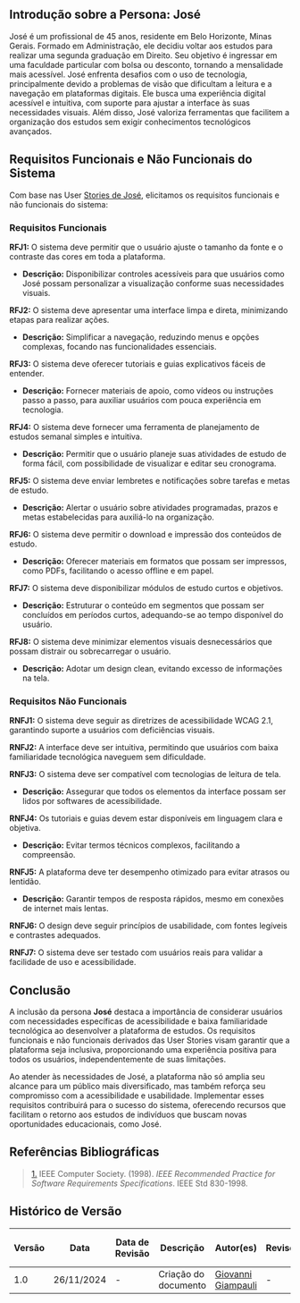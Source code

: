 ## **Introdução sobre a Persona: José**

José é um profissional de 45 anos, residente em Belo Horizonte, Minas Gerais. Formado em Administração, ele decidiu voltar aos estudos para realizar uma segunda graduação em Direito. Seu objetivo é ingressar em uma faculdade particular com bolsa ou desconto, tornando a mensalidade mais acessível. José enfrenta desafios com o uso de tecnologia, principalmente devido a problemas de visão que dificultam a leitura e a navegação em plataformas digitais. Ele busca uma experiência digital acessível e intuitiva, com suporte para ajustar a interface às suas necessidades visuais. Além disso, José valoriza ferramentas que facilitem a organização dos estudos sem exigir conhecimentos tecnológicos avançados.


## **Requisitos Funcionais e Não Funcionais do Sistema**

Com base nas User [Stories de José](https://unbarqdsw2024-2.github.io/2024.2_G3_Aprender_Entrega_01/#/Artefatos/user_story_jose), elicitamos os requisitos funcionais e não funcionais do sistema:

### **Requisitos Funcionais**

**RFJ1:** O sistema deve permitir que o usuário ajuste o tamanho da fonte e o contraste das cores em toda a plataforma.

- **Descrição:** Disponibilizar controles acessíveis para que usuários como José possam personalizar a visualização conforme suas necessidades visuais.

**RFJ2:** O sistema deve apresentar uma interface limpa e direta, minimizando etapas para realizar ações.

- **Descrição:** Simplificar a navegação, reduzindo menus e opções complexas, focando nas funcionalidades essenciais.

**RFJ3:** O sistema deve oferecer tutoriais e guias explicativos fáceis de entender.

- **Descrição:** Fornecer materiais de apoio, como vídeos ou instruções passo a passo, para auxiliar usuários com pouca experiência em tecnologia.

**RFJ4:** O sistema deve fornecer uma ferramenta de planejamento de estudos semanal simples e intuitiva.

- **Descrição:** Permitir que o usuário planeje suas atividades de estudo de forma fácil, com possibilidade de visualizar e editar seu cronograma.

**RFJ5:** O sistema deve enviar lembretes e notificações sobre tarefas e metas de estudo.

- **Descrição:** Alertar o usuário sobre atividades programadas, prazos e metas estabelecidas para auxiliá-lo na organização.

**RFJ6:** O sistema deve permitir o download e impressão dos conteúdos de estudo.

- **Descrição:** Oferecer materiais em formatos que possam ser impressos, como PDFs, facilitando o acesso offline e em papel.

**RFJ7:** O sistema deve disponibilizar módulos de estudo curtos e objetivos.

- **Descrição:** Estruturar o conteúdo em segmentos que possam ser concluídos em períodos curtos, adequando-se ao tempo disponível do usuário.

**RFJ8:** O sistema deve minimizar elementos visuais desnecessários que possam distrair ou sobrecarregar o usuário.

- **Descrição:** Adotar um design clean, evitando excesso de informações na tela.

### **Requisitos Não Funcionais**

**RNFJ1:** O sistema deve seguir as diretrizes de acessibilidade WCAG 2.1, garantindo suporte a usuários com deficiências visuais.

**RNFJ2:** A interface deve ser intuitiva, permitindo que usuários com baixa familiaridade tecnológica naveguem sem dificuldade.

**RNFJ3:** O sistema deve ser compatível com tecnologias de leitura de tela.

- **Descrição:** Assegurar que todos os elementos da interface possam ser lidos por softwares de acessibilidade.

**RNFJ4:** Os tutoriais e guias devem estar disponíveis em linguagem clara e objetiva.

- **Descrição:** Evitar termos técnicos complexos, facilitando a compreensão.

**RNFJ5:** A plataforma deve ter desempenho otimizado para evitar atrasos ou lentidão.

- **Descrição:** Garantir tempos de resposta rápidos, mesmo em conexões de internet mais lentas.

**RNFJ6:** O design deve seguir princípios de usabilidade, com fontes legíveis e contrastes adequados.

**RNFJ7:** O sistema deve ser testado com usuários reais para validar a facilidade de uso e acessibilidade.



## **Conclusão**

A inclusão da persona **José** destaca a importância de considerar usuários com necessidades específicas de acessibilidade e baixa familiaridade tecnológica ao desenvolver a plataforma de estudos. Os requisitos funcionais e não funcionais derivados das User Stories visam garantir que a plataforma seja inclusiva, proporcionando uma experiência positiva para todos os usuários, independentemente de suas limitações.

Ao atender às necessidades de José, a plataforma não só amplia seu alcance para um público mais diversificado, mas também reforça seu compromisso com a acessibilidade e usabilidade. Implementar esses requisitos contribuirá para o sucesso do sistema, oferecendo recursos que facilitam o retorno aos estudos de indivíduos que buscam novas oportunidades educacionais, como José.


## Referências Bibliográficas

> <a id="REF1" href="https://ieeexplore.ieee.org/document/720574">1.</a> IEEE Computer Society. (1998). _IEEE Recommended Practice for Software Requirements Specifications_. IEEE Std 830-1998.


## Histórico de Versão

| Versão | Data       | Data de Revisão          | Descrição            | Autor(es)                       | Revisor(es)                       | Detalhes da revisão        |
| ------ | ---------- | ------------------------ | -------------------- | ------------------------------- | --------------------------------- | -------------------------- |
| 1.0    | 26/11/2024 | -              | Criação do documento | [Giovanni Giampauli](https://github.com/giovanniacg) | - | - |
